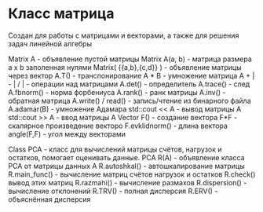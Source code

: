 # Класс матрица

Создан для работы с матрицами и векторами, а также для решения задач линейной алгебры

Matrix A - объявление пустой матрицы
Matrix A(a, b) - матрица размера a x b заполенная нулями
Matrix( {{a,b},{c,d}} ) - объявление матрицы через вектор
A.T() - транспонирование
A * B - умножение матрица
A + | - | / | - операции над матрицами
A.det() - определитель
A.trace() - след
A.fbnorm() - норма форбениуса
A.rank() - ранк матрицы
A.inv() - обратная матрица
A.write() / read() - запись/чтение из бинарного файла
A.adamar(B) - умножение Адамара
std::cout << A - вывод матрицы А
std::cout >> A - ввод матрицы A
Vector F() - создание вектора
F*F - скалярное произведение векторо
F.evklidnorm() - длина вектора
angle(F,F) - угол между векторами

Class PCA - класс для вычислений матрицы счётов, нагрузок и остатков, помогает оценивать данные.
PCA R(A) - объявление класса PCA от матрицы данных А
R.autoshkal() - автошкалирование матрицы
R.main_func() - вычисление матриц счётов нагрузок и остатков
R.check() вывод этих матриц
R.razmahi() - вычисление размахов
R.dispersion() - вычисление отклонений
R.TRV() - полная дисперсия
R.ERV() - объяснённая дисперсия
